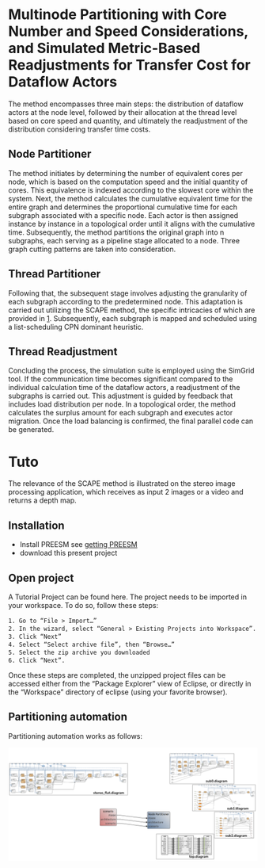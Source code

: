 # Multinode Partitioning with Core Number and Speed Considerations, and Simulated Metric-Based Readjustments for Transfer Cost for Dataflow Actors

The method encompasses three main steps: the distribution of dataflow actors at the node level, followed by their allocation at the thread level based on core speed and quantity, and ultimately the readjustment of the distribution considering transfer time costs.

## Node Partitioner
The method initiates by determining the number of equivalent cores per node, which is based on the computation speed and the initial quantity of cores. This equivalence is indexed according to the slowest core within the system.
Next, the method calculates the cumulative equivalent time for the entire graph and determines the proportional cumulative time for each subgraph associated with a specific node. Each actor is then assigned instance by instance in a topological order until it aligns with the cumulative time.
Subsequently, the method partitions the original graph into n subgraphs, each serving as a pipeline stage allocated to a node. Three graph cutting patterns are taken into consideration.

## Thread Partitioner
Following that, the subsequent stage involves adjusting the granularity of each subgraph according to the predetermined node. This adaptation is carried out utilizing the SCAPE method, the specific intricacies of which are provided in [1](https://hal.science/hal-04089941v1/file/DASIP__Architecture_aware_Clustering_of_Dataflow_Actors_for_Controlled_Scheduling_Complexity.pdf). Subsequently, each subgraph is mapped and scheduled using a list-scheduling CPN dominant heuristic.

## Thread Readjustment
Concluding the process, the simulation suite is employed using the SimGrid tool. If the communication time becomes significant compared to the individual calculation time of the dataflow actors, a readjustment of the subgraphs is carried out. This adjustment is guided by feedback that includes load distribution per node. In a topological order, the method calculates the surplus amount for each subgraph and executes actor migration. Once the load balancing is confirmed, the final parallel code can be generated.

# Tuto
The relevance of the SCAPE method is illustrated on the stereo image processing application, which receives as input 2 images or a video and returns a depth map.

## Installation
- Install PREESM see [getting PREESM](https://preesm.github.io/get/)
- download this present project

## Open project
A Tutorial Project can be found here. The project needs to be imported in your workspace. To do so, follow these steps:

    1. Go to “File > Import…”
    2. In the wizard, select “General > Existing Projects into Workspace”.
    3. Click “Next”
    4. Select “Select archive file”, then “Browse…”
    5. Select the zip archive you downloaded
    6. Click “Next”.

Once these steps are completed, the unzipped project files can be accessed either from the “Package Explorer” view of Eclipse, or directly in the “Workspace” directory of eclipse (using your favorite browser).

## Partitioning automation
Partitioning automation works as follows:

![](https://github.com/Ophelie-Renaud/apps/blob/main/stereo.part/Pic/node_partitioner.png)
